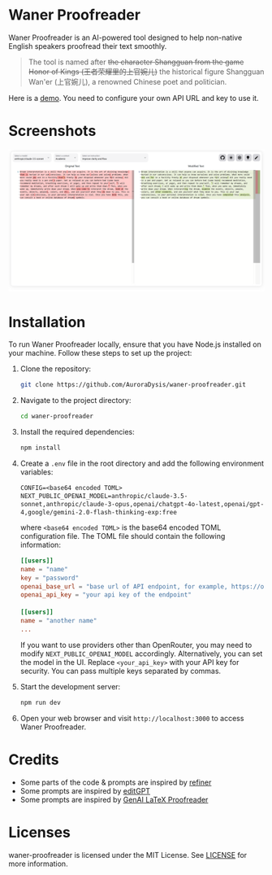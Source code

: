 # Waner Proofreader

Waner Proofreader is an AI-powered tool designed to help non-native English speakers proofread their text smoothly.

> The tool is named after <del>the character Shangguan from the game Honor of Kings (王者荣耀里的上官婉儿)</del> the historical figure Shangguan Wan'er (上官婉儿), a renowned Chinese poet and politician.

Here is a [demo](https://waner.auroradysis.com). You need to configure your own API URL and key to use it.

# Screenshots

![Waner Proofreader Screenshot](./screenshot.png)

# Installation

To run Waner Proofreader locally, ensure that you have Node.js installed on your machine. Follow these steps to set up the project:

1. Clone the repository:

   ```bash
   git clone https://github.com/AuroraDysis/waner-proofreader.git
   ```

2. Navigate to the project directory:

   ```bash
   cd waner-proofreader
   ```

3. Install the required dependencies:

   ```bash
   npm install
   ```

4. Create a `.env` file in the root directory and add the following environment variables:

   ```
   CONFIG=<base64 encoded TOML>
   NEXT_PUBLIC_OPENAI_MODEL=anthropic/claude-3.5-sonnet,anthropic/claude-3-opus,openai/chatgpt-4o-latest,openai/gpt-4,google/gemini-2.0-flash-thinking-exp:free
   ```

   where `<base64 encoded TOML>` is the base64 encoded TOML configuration file. The TOML file should contain the following information:

   ```toml
   [[users]]
   name = "name"
   key = "password"
   openai_base_url = "base url of API endpoint, for example, https://openrouter.ai/api/v1 or https://api.openai.com/v1"
   openai_api_key = "your api key of the endpoint"

   [[users]]
   name = "another name"
   ...
   ```

   If you want to use providers other than OpenRouter, you may need to modify `NEXT_PUBLIC_OPENAI_MODEL` accordingly. Alternatively, you can set the model in the UI. Replace `<your_api_key>` with your API key for security. You can pass multiple keys separated by commas.

5. Start the development server:

   ```bash
   npm run dev
   ```

6. Open your web browser and visit `http://localhost:3000` to access Waner Proofreader.

# Credits

- Some parts of the code & prompts are inspired by [refiner](https://github.com/imankulov/refiner)
- Some prompts are inspired by [editGPT](https://editgpt.app/?via=zhen)
- Some prompts are inspired by [GenAI LaTeX Proofreader](https://github.com/genai-latex-proofreader/genai-latex-proofreader)

# Licenses

waner-proofreader is licensed under the MIT License. See [LICENSE](./LICENSE) for more information.
